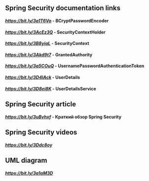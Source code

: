 ## Spring Security documentation links

#### *https://bit.ly/3a1T6Vo* - **BCryptPasswordEncoder**
#### *https://bit.ly/3AcEz3Q* - **SecurityContextHolder**
#### *https://bit.ly/3B8yiaL* - **SecurityContext**
#### *https://bit.ly/3Akd9t7* - **GrantedAuthority**
#### *https://bit.ly/3a5COuQ* - **UsernamePasswordAuthenticationToken**
#### *https://bit.ly/3D4IAck* - **UserDetails**
#### *https://bit.ly/3D8ei8K* - **UserDetailsService**

## Spring Security article

#### *https://bit.ly/3uBvhxf* - **Краткий обзор Spring Security**

## Spring Security videos

#### *https://bit.ly/3Ddc8oy*

## UML diagram 

#### *https://bit.ly/3a1aM3D*